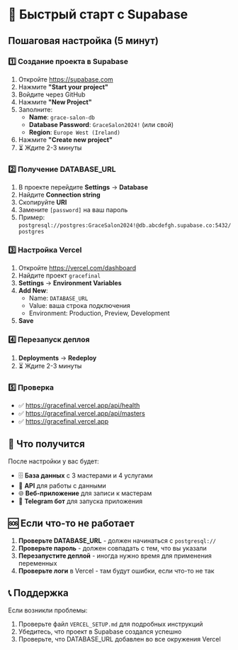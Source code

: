 # 🚀 Быстрый старт с Supabase

## Пошаговая настройка (5 минут)

### 1️⃣ Создание проекта в Supabase
1. Откройте https://supabase.com
2. Нажмите **"Start your project"**
3. Войдите через GitHub
4. Нажмите **"New Project"**
5. Заполните:
   - **Name**: `grace-salon-db`
   - **Database Password**: `GraceSalon2024!` (или свой)
   - **Region**: `Europe West (Ireland)`
6. Нажмите **"Create new project"**
7. ⏳ Ждите 2-3 минуты

### 2️⃣ Получение DATABASE_URL
1. В проекте перейдите **Settings** → **Database**
2. Найдите **Connection string**
3. Скопируйте **URI**
4. Замените `[password]` на ваш пароль
5. Пример: `postgresql://postgres:GraceSalon2024!@db.abcdefgh.supabase.co:5432/postgres`

### 3️⃣ Настройка Vercel
1. Откройте https://vercel.com/dashboard
2. Найдите проект `gracefinal`
3. **Settings** → **Environment Variables**
4. **Add New**:
   - Name: `DATABASE_URL`
   - Value: ваша строка подключения
   - Environment: Production, Preview, Development
5. **Save**

### 4️⃣ Перезапуск деплоя
1. **Deployments** → **Redeploy**
2. ⏳ Ждите 2-3 минуты

### 5️⃣ Проверка
- ✅ https://gracefinal.vercel.app/api/health
- ✅ https://gracefinal.vercel.app/api/masters
- ✅ https://gracefinal.vercel.app

## 🎯 Что получится

После настройки у вас будет:
- 🗄️ **База данных** с 3 мастерами и 4 услугами
- 🔗 **API** для работы с данными
- 🌐 **Веб-приложение** для записи к мастерам
- 📱 **Telegram бот** для запуска приложения

## 🆘 Если что-то не работает

1. **Проверьте DATABASE_URL** - должен начинаться с `postgresql://`
2. **Проверьте пароль** - должен совпадать с тем, что вы указали
3. **Перезапустите деплой** - иногда нужно время для применения переменных
4. **Проверьте логи** в Vercel - там будут ошибки, если что-то не так

## 📞 Поддержка

Если возникли проблемы:
1. Проверьте файл `VERCEL_SETUP.md` для подробных инструкций
2. Убедитесь, что проект в Supabase создался успешно
3. Проверьте, что DATABASE_URL добавлен во все окружения Vercel
